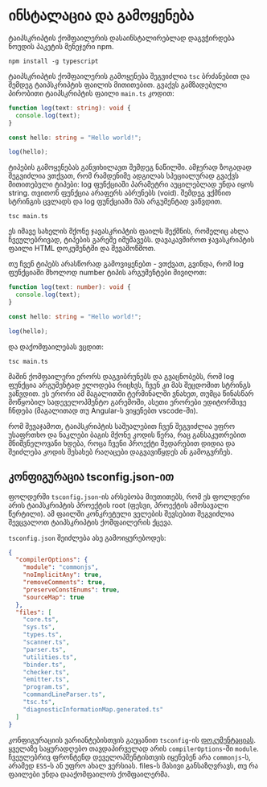 # ინსტალაცია და გამოყენება

ტაიპსკრიპტის ქომფაილერის დასაინსტალირებლად დაგვჭირდება ნოუდის პაკეტის მენეჯერი npm.

```
npm install -g typescript
```

ტაიპსკრიპტის ქომფაილერის გამოყენება შეგვიძლია `tsc` ბრძანებით და შემდეგ ტაიპსკრიპტის ფაილის მითითებით.
გვაქვს გამზადებული პირობითი ტაიპსკრიპტის ფაილი `main.ts` კოდით:

```ts
function log(text: string): void {
  console.log(text);
}

const hello: string = "Hello world!";

log(hello);
```

ტიპების გამოყენებას განვიხილავთ შემდეგ ნაწილში. ამჯერად ზოგადად შეგვიძლია ვთქვათ, რომ
რამდენიმე ადგილას სპეციალურად გვაქვს მითითებული ტიპები: log ფუნქციაში პარამეტრი აუცილებლად უნდა იყოს string.
თვითონ ფუნქცია არაფერს აბრუნებს (void). შემდეგ ვქმნით სტრინგის ცვლადს და log ფუნქციაში მას არგუმენტად ვაწვდით.

```
tsc main.ts
```

ეს იმავე სახელის მქონე ჯავასკრიპტის ფაილს შექმნის, რომელიც ახლა ჩვეულებრივად, ტიპების გარეშე იმუშავებს.
დავაკავშიროთ ჯავასკრიპტის ფაილი HTML დოკუმენტში და შევამოწმოთ.

თუ ჩვენ ტიპებს არასწორად გამოვიყენებთ - ვთქვათ, გვინდა, რომ log ფუნქციაში მხოლოდ number
ტიპის არგუმენტები მივიღოთ:

```ts
function log(text: number): void {
  console.log(text);
}

const hello: string = "Hello world!";

log(hello);
```

და დაქომფაილებას ვცდით:

```
tsc main.ts
```

მაშინ ქომფაილერი ერორს დაგვიბრუნებს და გვაცნობებს, რომ
log ფუნქცია არგუმენტად ელოდება რიცხვს, ჩვენ კი მას შეცდომით სტრინგს ვაწვდით.
ეს ერორი ამ მაგალითში ტერმინალში ვნახეთ, თუმცა წინასწარ მოწყობილ სადეველოპმენტო
გარემოში, ასეთი ერორები ედიტორშივე ჩნდება (მაგალითად თუ Angular-ს ვიყენებთ vscode-ში).

რომ შევაჯამოთ, ტაიპსკრიპტის საშუალებით ჩვენ შეგვიძლია უფრო უსაფრთხო და ნაკლები
ბაგის მქონე კოდის წერა, რაც განსაკუთრებით მნიშვნელოვანი ხდება, როცა ჩვენი პროექტი
შედარებით დიდია და შეიძლება კოდის შესახებ რაღაცები დაგვავიწყდეს ან გამოგვრჩეს.

## კონფიგურაცია tsconfig.json-ით

ფოლდერში `tsconfig.json`-ის არსებობა მიუთითებს, რომ ეს ფოლდერი არის ტაიპსკრიპტის
პროექტის root (ფესვი, პროექტის ამოსავალი წერტილი). ამ ფაილში კონკრეტული ველების შევსებით
შეგვიძლია შევცვალოთ ტაიპსკრიპტის ქომფაილერის ქცევა.

`tsconfig.json` შეიძლება ასე გამოიყურებოდეს:

```json
{
  "compilerOptions": {
    "module": "commonjs",
    "noImplicitAny": true,
    "removeComments": true,
    "preserveConstEnums": true,
    "sourceMap": true
  },
  "files": [
    "core.ts",
    "sys.ts",
    "types.ts",
    "scanner.ts",
    "parser.ts",
    "utilities.ts",
    "binder.ts",
    "checker.ts",
    "emitter.ts",
    "program.ts",
    "commandLineParser.ts",
    "tsc.ts",
    "diagnosticInformationMap.generated.ts"
  ]
}
```

კონფიგურაციის ვარიანტებისთვის გაეცანით `tsconfig`-ის [დოკუმენტაციას](https://www.typescriptlang.org/tsconfig).
ყველაზე საყურადღებო თავდაპირველად არის `compilerOptions`-ში `module`. ჩვეულებრივ ფრონტენდ დეველოპმენტისთვის
იყენებენ არა `commonjs`-ს, არამედ `ES5`-ს ან უფრო ახალ ვერსიას. files-ს მასივი განსაზღვრავს, თუ რა ფაილები უნდა
დააქომფაილოს ქომფაილერმა.
